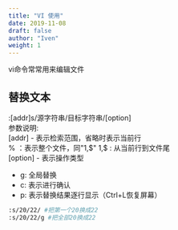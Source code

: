 ```yaml
---
title: "VI 使用"
date: 2019-11-08
draft: false
author: "Iven"
weight: 1
---
```



vi命令常常用来编辑文件

<!--more-->

## 替换文本
:[addr]s/源字符串/目标字符串/[option]  
参数说明:  
[addr] - 表示检索范围，省略时表示当前行  
% ：表示整个文件，同"1,$"  
1,$ : 从当前行到文件尾  
[option] - 表示操作类型  
- g: 全局替换  
- c: 表示进行确认  
- p: 表示替换结果逐行显示（Ctrl+L恢复屏幕）

```bash
:s/20/22/ #把第一个20换成22
:s/20/22/g #把全部20换成22
```

